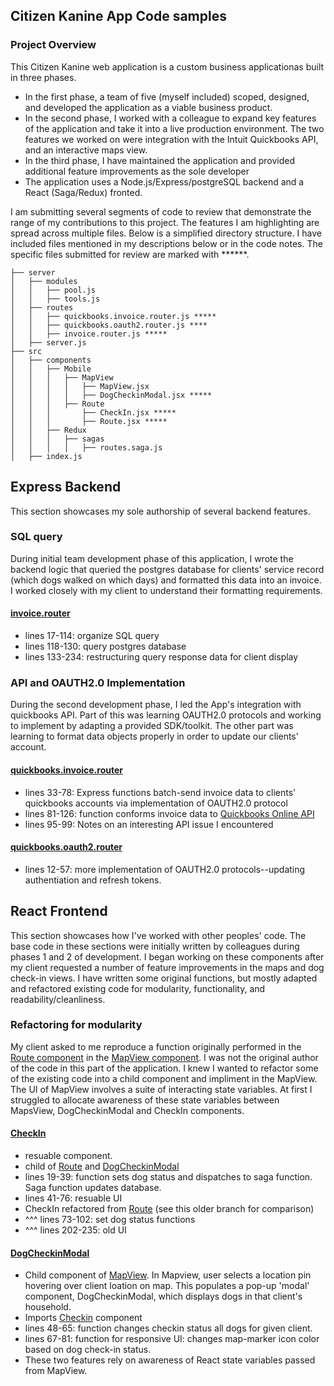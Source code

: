 ## Citizen Kanine App Code samples
### Project Overview
This Citizen Kanine web application is a custom business applicationas built in three phases.
- In the first phase, a team of five (myself included) scoped, designed, and developed the application as a viable business product.
- In the second phase, I worked with a colleague to expand key features of the application and take it into a live production environment. The two features we worked on were integration with the Intuit Quickbooks API, and an interactive maps view.
- In the third phase, I have maintained the application and provided additional feature improvements as the sole developer
- The application uses a Node.js/Express/postgreSQL backend and a React (Saga/Redux) fronted.

I am submitting several segments of code to review that demonstrate the range of my contributions to this project. The features I am highlighting are spread across multiple files. Below is a simplified directory structure. I have included files mentioned in my descriptions below or in the code notes. The specific files submitted for review are marked with ******.
```
├── server
│   ├── modules
│   │   ├── pool.js
│   │   ├── tools.js
│   ├── routes
│   │   ├── quickbooks.invoice.router.js *****
│   │   ├── quickbooks.oauth2.router.js ****
│   │   ├── invoice.router.js *****
│   ├── server.js   
├── src
│   ├── components
│   │   ├── Mobile
│   │   │   ├── MapView
│   │   │   │   ├── MapView.jsx
│   │   │   │   ├── DogCheckinModal.jsx *****
│   │   │   ├── Route
│   │   │       ├── CheckIn.jsx *****
│   │   │       ├── Route.jsx *****
│   │   ├── Redux
│   │   │   ├── sagas
│   │   │   │   ├── routes.saga.js
│   ├── index.js
```

## Express Backend
This section showcases my sole authorship of several backend features.  
### SQL query
During initial team development phase of this application, I wrote the backend logic that queried the postgres database for clients' service record (which dogs walked on which days) and formatted this data into an invoice. I worked closely with my client to understand their formatting requirements.

#### [invoice.router](https://github.com/citizenkanineapp/citizenkanineapp/blob/main/server/routes/invoice.router.js)
- lines 17-114: organize SQL query
- lines 118-130: query postgres database
- lines 133-234: restructuring query response data for client display
### API and OAUTH2.0 Implementation
During the second development phase, I led the App's integration with quickbooks API. Part of this was learning OAUTH2.0 protocols and working to implement by adapting a provided SDK/toolkit. The other part was learning to format data objects properly in order to update our clients' account.
#### [quickbooks.invoice.router](https://github.com/citizenkanineapp/citizenkanineapp/blob/main/server/routes/quickbooks.invoice.router.js)
- lines 33-78: Express functions batch-send invoice data to clients' quickbooks accounts via implementation of OAUTH2.0 protocol
- lines 81-126: function conforms invoice data to [Quickbooks Online API](https://developer.intuit.com/app/developer/qbo/docs/api/accounting/all-entities/invoice#read-an-invoice)
- lines 95-99: Notes on an interesting API issue I encountered

#### [quickbooks.oauth2.router](https://github.com/citizenkanineapp/citizenkanineapp/blob/main/server/routes/quickbooks.oauth2.router.js)
- lines 12-57: more implementation of OAUTH2.0 protocols--updating authentiation and refresh tokens.

## React Frontend
This section showcases how I've worked with other peoples' code. The base code in these sections were initially written by colleagues during phases 1 and 2 of development. I began working on these components after my client requested a number of feature improvements in the maps and dog check-in views. I have written some original functions, but mostly adapted and refactored existing code for modularity, functionality, and readability/cleanliness.

### Refactoring for modularity
My client asked to me reproduce a function originally performed in the [Route component](https://github.com/citizenkanineapp/citizenkanineapp/blob/main/src/components/Route/Route.jsx) in the [MapView component](https://github.com/citizenkanineapp/citizenkanineapp/blob/main/src/components/Mobile/MapView/MapView.jsx). I was not the original author of the code in this part of the application.
I knew I wanted to refactor some of the existing code into a child component and impliment in the MapView. The UI of MapView involves a suite of interacting state variables. At first I struggled to allocate awareness of these state variables between MapsView, DogCheckinModal and CheckIn components.
#### [CheckIn](https://github.com/citizenkanineapp/citizenkanineapp/blob/main/src/components/Route/CheckIn.jsx)
- resuable component.
- child of [Route](https://github.com/citizenkanineapp/citizenkanineapp/blob/main/src/components/Route/Route.jsx) and [DogCheckinModal](https://github.com/citizenkanineapp/citizenkanineapp/blob/main/src/components/Mobile/MapView/DogCheckinModal.jsx)
- lines 19-39: function sets dog status and dispatches to saga function. Saga function updates database.
- lines 41-76: resuable UI
- CheckIn refactored from [Route](https://github.com/citizenkanineapp/citizenkanineapp/blob/OAuth2-setup-sam/src/components/Mobile/Route/Route.jsx) (see this older branch for comparison)
- ^^^ lines 73-102: set dog status functions
- ^^^ lines 202-235: old UI

#### [DogCheckinModal](https://github.com/citizenkanineapp/citizenkanineapp/blob/main/src/components/Mobile/MapView/DogCheckinModal.jsx)
- Child component of [MapView](https://github.com/citizenkanineapp/citizenkanineapp/blob/main/src/components/Mobile/MapView/MapView.jsx). In Mapview, user selects a location pin hovering over client loation on map. This populates a pop-up 'modal' component, DogCheckinModal, which displays dogs in that client's household.
- Imports [Checkin](https://github.com/citizenkanineapp/citizenkanineapp/blob/main/src/components/Mobile/Route/CheckIn.jsx) component
- lines 48-65: function changes checkin status all dogs for given client.
- lines 67-81: function for responsive UI: changes map-marker icon color based on dog check-in status.
- These two features rely on awareness of React state variables passed from MapView.
